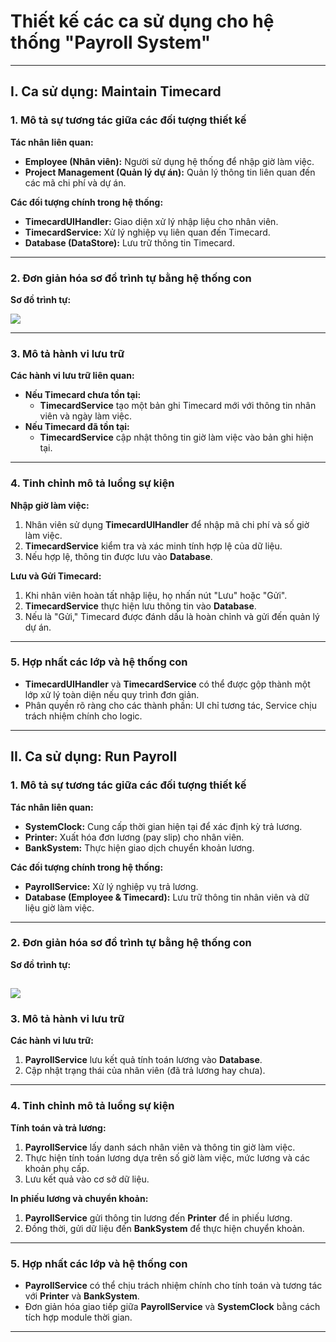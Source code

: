 # **Thiết kế các ca sử dụng cho hệ thống "Payroll System"**

---

## **I. Ca sử dụng: Maintain Timecard**

### **1. Mô tả sự tương tác giữa các đối tượng thiết kế**
**Tác nhân liên quan:**
- **Employee (Nhân viên):** Người sử dụng hệ thống để nhập giờ làm việc.
- **Project Management (Quản lý dự án):** Quản lý thông tin liên quan đến các mã chi phí và dự án.

**Các đối tượng chính trong hệ thống:**
- **TimecardUIHandler:** Giao diện xử lý nhập liệu cho nhân viên.
- **TimecardService:** Xử lý nghiệp vụ liên quan đến Timecard.
- **Database (DataStore):** Lưu trữ thông tin Timecard.

---

### **2. Đơn giản hóa sơ đồ trình tự bằng hệ thống con**

**Sơ đồ trình tự:**

![](https://www.planttext.com/api/plantuml/png/b5FDIWCn4BxFKmmzwQ4lKAWKggXGYz0AWdX8qs5tTPFKRBRGetZm83w122tYpO87GTX5UbZmFV84leBPKhT_5ZI7C4c-RxwPRyXNEgb5XcaJYn0WkWmaQXKHW0bCI5Xg1u8uqrqiOukkOfASS3TWdcQY1C2uKHhtH2zK0oBeg5XscHxCQIU71qnsGz8bP14M9-1A6gt2ER15kXzmci9cyIpxiLONnCqHaymZGT80LAlOz6qoxg4NsFGHmsmeiE_2MuxLAlpKW-MTkMHb8mKAJ4wOYLVmrAPZ1_l0me8jaxq8z9LDtZaQcumK2fi-1Dim8-NyjN8hsB39ym2xJFeOPIFkOzrdsYDing93Ee8r2fON2sbhcpnXtwRNgyH2ThdH0zVMZKJZs_HkbRB1cxh3tijbCFQp8Sh_cTRuV8qBmwQ3sdSs1dCFtNXOQ71XdJLjCedHMyAT0-Hlluiifvm2_-A4yRCtwM4dStDpyT2DW-StGDALMdDx_WU-0G00__y30000)

---

### **3. Mô tả hành vi lưu trữ**

**Các hành vi lưu trữ liên quan:**
- **Nếu Timecard chưa tồn tại:**
  - **TimecardService** tạo một bản ghi Timecard mới với thông tin nhân viên và ngày làm việc.
- **Nếu Timecard đã tồn tại:**
  - **TimecardService** cập nhật thông tin giờ làm việc vào bản ghi hiện tại.

---

### **4. Tinh chỉnh mô tả luồng sự kiện**

**Nhập giờ làm việc:**
1. Nhân viên sử dụng **TimecardUIHandler** để nhập mã chi phí và số giờ làm việc.
2. **TimecardService** kiểm tra và xác minh tính hợp lệ của dữ liệu.
3. Nếu hợp lệ, thông tin được lưu vào **Database**.

**Lưu và Gửi Timecard:**
1. Khi nhân viên hoàn tất nhập liệu, họ nhấn nút "Lưu" hoặc "Gửi".
2. **TimecardService** thực hiện lưu thông tin vào **Database**.
3. Nếu là "Gửi," Timecard được đánh dấu là hoàn chỉnh và gửi đến quản lý dự án.

---

### **5. Hợp nhất các lớp và hệ thống con**

- **TimecardUIHandler** và **TimecardService** có thể được gộp thành một lớp xử lý toàn diện nếu quy trình đơn giản.
- Phân quyền rõ ràng cho các thành phần: UI chỉ tương tác, Service chịu trách nhiệm chính cho logic.

---

## **II. Ca sử dụng: Run Payroll**

### **1. Mô tả sự tương tác giữa các đối tượng thiết kế**
**Tác nhân liên quan:**
- **SystemClock:** Cung cấp thời gian hiện tại để xác định kỳ trả lương.
- **Printer:** Xuất hóa đơn lương (pay slip) cho nhân viên.
- **BankSystem:** Thực hiện giao dịch chuyển khoản lương.

**Các đối tượng chính trong hệ thống:**
- **PayrollService:** Xử lý nghiệp vụ trả lương.
- **Database (Employee & Timecard):** Lưu trữ thông tin nhân viên và dữ liệu giờ làm việc.

---

### **2. Đơn giản hóa sơ đồ trình tự bằng hệ thống con**

**Sơ đồ trình tự:**

![](https://www.planttext.com/api/plantuml/png/b5InRjH04EttAqPkGegG_gH3aU-G8W7HGIXeZMzbMxUtUwpNfxX45AcG4b4XcXW9HK94ILglK8eztN_i5_0BpFfix7CK48stc7tlpRnvwr_wxY1LWLJPd16IpX8EKgIK49KeHi5xcUMWfFd1Or3c2hziVRCkU0HxSBmkO7LkzITGcIqlEIYhRpr2zdT8MvedY8cj_XZ0kuUebbP_II0qHGWgDXTOMSIES41G94yLdO-O26S3y6rvhHnnUPbrw1xZlKcGIy7OI73bJYe7i3fBh7wVmIp6ymD7W2cQ1awilW9cVZOzE8gdymKJEQNZG0LlWvJ2qbmql1CfGfgc0cdVDD2frTV0aFiq0nwRhnoMYVdEAzWVsfrz82G8bP3WhSxG4PmtTiRWvnJ7jVgSHnu4QNVI1l3253aal2fFPC8LbKtfi0C77ZbrPzs6oW_uR4D7meqXuFbMVqRhjYtPsaC5RGqaqyO7RtGyVWv7xOZLpR5FACUKv3LttzAwwzetGeR3X_RNYyDmI3fUmDuJw6vLoIIAg7oLyNerZtOhxjSI-KumYDzKjO5-ErihGecMqocC_G4iDhqsj64c9Gw8QQ2xlTkTD7Hb-o7ejr3r-SoMTyhbl0p_Qa5N4IMtti6Xm5NZStEYzqHwm3et_mTg0_GF73cWVEf-7Ry1003__mC0)
---

### **3. Mô tả hành vi lưu trữ**

**Các hành vi lưu trữ:**
1. **PayrollService** lưu kết quả tính toán lương vào **Database**.
2. Cập nhật trạng thái của nhân viên (đã trả lương hay chưa).

---

### **4. Tinh chỉnh mô tả luồng sự kiện**

**Tính toán và trả lương:**
1. **PayrollService** lấy danh sách nhân viên và thông tin giờ làm việc.
2. Thực hiện tính toán lương dựa trên số giờ làm việc, mức lương và các khoản phụ cấp.
3. Lưu kết quả vào cơ sở dữ liệu.

**In phiếu lương và chuyển khoản:**
1. **PayrollService** gửi thông tin lương đến **Printer** để in phiếu lương.
2. Đồng thời, gửi dữ liệu đến **BankSystem** để thực hiện chuyển khoản.

---

### **5. Hợp nhất các lớp và hệ thống con**

- **PayrollService** có thể chịu trách nhiệm chính cho tính toán và tương tác với **Printer** và **BankSystem**.
- Đơn giản hóa giao tiếp giữa **PayrollService** và **SystemClock** bằng cách tích hợp module thời gian.

---
